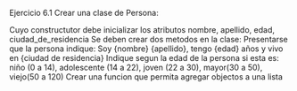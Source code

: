 Ejercicio 6.1
Crear una clase de Persona:

Cuyo constructutor debe inicializar los atributos nombre, apellido, edad, ciudad_de_residencia
Se deben crear dos metodos en la clase:
Presentarse que la persona indique: Soy {nombre} {apellido}, tengo {edad} años y vivo en {ciudad de residencia}
Indique segun la edad de la persona si esta es: niño (0 a 14), adolescente (14 a 22), joven (22 a 30), mayor(30 a 50), viejo(50 a 120)
Crear una funcion que permita agregar objectos a una lista